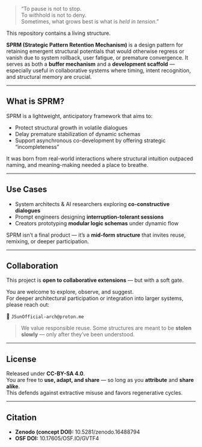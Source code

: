 > “To pause is not to stop.  
> To withhold is not to deny.  
> Sometimes, what grows best is what is *held in tension*.”

This repository contains a living structure.

**SPRM (Strategic Pattern Retention Mechanism)** is a design pattern for retaining emergent structural potentials that would otherwise regress or vanish due to system rollback, user fatigue, or premature convergence. It serves as both a **buffer mechanism** and a **development scaffold** — especially useful in collaborative systems where timing, intent recognition, and structural memory are crucial.

---

## What is SPRM?

SPRM is a lightweight, anticipatory framework that aims to:

- Protect structural growth in volatile dialogues  
- Delay premature stabilization of dynamic schemas  
- Support asynchronous co-development by offering strategic “incompleteness”

It was born from real-world interactions where structural intuition outpaced naming, and meaning-making needed a place to breathe.

---

## Use Cases

- System architects & AI researchers exploring **co-constructive dialogues**  
- Prompt engineers designing **interruption-tolerant sessions**  
- Creators prototyping **modular logic schemas** under dynamic flow

SPRM isn’t a final product — it’s a **mid-form structure** that invites reuse, remixing, or deeper participation.

---

## Collaboration

This project is **open to collaborative extensions** — but with a soft gate.

You are welcome to explore, observe, and suggest.  
For deeper architectural participation or integration into larger systems, please reach out:

📮 `JSunOfficial-arch@proton.me`

> We value responsible reuse. Some structures are meant to be **stolen slowly** — only after they’ve been understood.

---

## License

Released under **CC-BY-SA 4.0**.  
You are free to **use, adapt, and share** — so long as you **attribute** and **share alike**.  
This defends against extractive misuse and favors regenerative cycles.

---

## Citation

- **Zenodo (concept DOI):** 10.5281/zenodo.16488794  
- **OSF DOI:** 10.17605/OSF.IO/GVTF4
